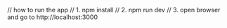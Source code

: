 // how to run the app
// 1. npm install
// 2. npm run dev
// 3. open browser and go to http://localhost:3000
